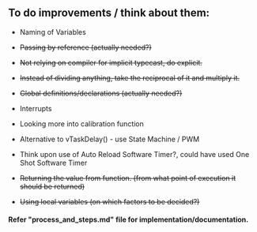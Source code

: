 ## To do improvements / think about them:

* Naming of Variables
* ~~Passing by reference (actually needed?)~~

* ~~Not relying on compiler for implicit typecast, do explicit.~~

* ~~Instead of dividing anything, take the reciprocal of it and multiply it.~~

* ~~Global definitions/declarations (actually needed?)~~
* Interrupts
* Looking more into calibration function
* Alternative to vTaskDelay() - use State Machine / PWM
* Think upon use of Auto Reload Software Timer?, could have used One Shot Software Timer
* ~~Returning the value from function. (from what point of execution it should be returned)~~
* ~~Using local variables (on which factors to be decided?)~~

#### Refer "process_and_steps.md" file for implementation/documentation.